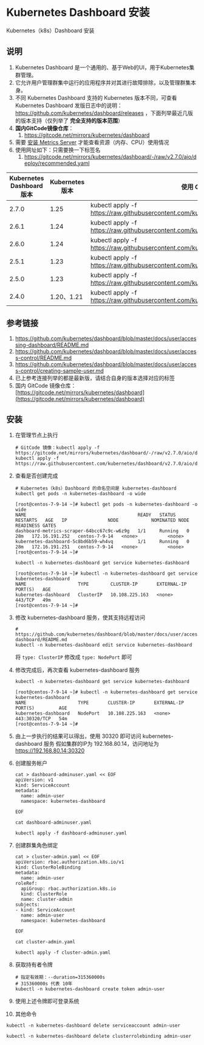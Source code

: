 # Kubernetes Dashboard 安装

Kubernetes（k8s）Dashboard 安装

## 说明

1. Kubernetes Dashboard 是一个通用的、基于Web的UI，用于Kubernetes集群管理。
2. 它允许用户管理群集中运行的应用程序并对其进行故障排除，以及管理群集本身。
3. 不同 Kubernetes Dashboard 支持的 Kubernetes 版本不同，可查看 Kubernetes Dashboard
   发版日志中的说明：https://github.com/kubernetes/dashboard/releases
   ，下面列举最近几版的版本支持（仅列举了 **完全支持的版本范围**）
4. **国内GitCode镜像仓库**：
    1. https://gitcode.net/mirrors/kubernetes/dashboard
5. 需要 [安装 Metrics Server](../k8s/metrics-server-install.md) 才能查看资源（内存、CPU）使用情况
6. 使用网址如下：只需要换一下标签名
    1. https://gitcode.net/mirrors/kubernetes/dashboard/-/raw/v2.7.0/aio/deploy/recommended.yaml

| Kubernetes Dashboard 版本 | Kubernetes 版本 | 使用 GitHub 官方仓库文件执行命令                                                                                       | 使用 GitCode 镜像仓库文件执行命令                                                                                      |
|-------------------------|---------------|------------------------------------------------------------------------------------------------------------|------------------------------------------------------------------------------------------------------------|
| 2.7.0                   | 1.25          | kubectl apply -f https://raw.githubusercontent.com/kubernetes/dashboard/v2.7.0/aio/deploy/recommended.yaml | kubectl apply -f https://gitcode.net/mirrors/kubernetes/dashboard/-/raw/v2.7.0/aio/deploy/recommended.yaml |
| 2.6.1                   | 1.24          | kubectl apply -f https://raw.githubusercontent.com/kubernetes/dashboard/v2.6.1/aio/deploy/recommended.yaml | kubectl apply -f https://gitcode.net/mirrors/kubernetes/dashboard/-/raw/v2.6.1/aio/deploy/recommended.yaml |
| 2.6.0                   | 1.24          | kubectl apply -f https://raw.githubusercontent.com/kubernetes/dashboard/v2.6.0/aio/deploy/recommended.yaml | kubectl apply -f https://gitcode.net/mirrors/kubernetes/dashboard/-/raw/v2.6.0/aio/deploy/recommended.yaml |
| 2.5.1                   | 1.23          | kubectl apply -f https://raw.githubusercontent.com/kubernetes/dashboard/v2.5.1/aio/deploy/recommended.yaml | kubectl apply -f https://gitcode.net/mirrors/kubernetes/dashboard/-/raw/v2.5.1/aio/deploy/recommended.yaml |
| 2.5.0                   | 1.23          | kubectl apply -f https://raw.githubusercontent.com/kubernetes/dashboard/v2.5.0/aio/deploy/recommended.yaml | kubectl apply -f https://gitcode.net/mirrors/kubernetes/dashboard/-/raw/v2.5.0/aio/deploy/recommended.yaml |
| 2.4.0                   | 1.20、1.21     | kubectl apply -f https://raw.githubusercontent.com/kubernetes/dashboard/v2.4.0/aio/deploy/recommended.yaml | kubectl apply -f https://gitcode.net/mirrors/kubernetes/dashboard/-/raw/v2.4.0/aio/deploy/recommended.yaml |

## 参考链接

1. https://github.com/kubernetes/dashboard/blob/master/docs/user/accessing-dashboard/README.md
2. https://github.com/kubernetes/dashboard/blob/master/docs/user/access-control/README.md
3. https://github.com/kubernetes/dashboard/blob/master/docs/user/access-control/creating-sample-user.md
4. 已上参考连接列举的都是最新版，请结合自身的版本选择对应的标签
5. 国内 GitCode
   镜像仓库：[https://gitcode.net/mirrors/kubernetes/dashboard](https://gitcode.net/mirrors/kubernetes/dashboard)

## 安装

1. 在管理节点上执行

   ```shell
   # GitCode 镜像：kubectl apply -f https://gitcode.net/mirrors/kubernetes/dashboard/-/raw/v2.7.0/aio/deploy/recommended.yaml
   kubectl apply -f https://raw.githubusercontent.com/kubernetes/dashboard/v2.7.0/aio/deploy/recommended.yaml
   ```

2. 查看是否创建完成

   ```shell
   # Kubernetes（k8s）Dashboard 的命名空间是 kubernetes-dashboard
   kubectl get pods -n kubernetes-dashboard -o wide
   ```

   ```shell
   [root@centos-7-9-14 ~]# kubectl get pods -n kubernetes-dashboard -o wide
   NAME                                         READY   STATUS    RESTARTS   AGE   IP               NODE            NOMINATED NODE   READINESS GATES
   dashboard-metrics-scraper-64bcc67c9c-w6z9g   1/1     Running   0          28m   172.16.191.252   centos-7-9-14   <none>           <none>
   kubernetes-dashboard-5c8bd6b59-wh4vq         1/1     Running   0          28m   172.16.191.251   centos-7-9-14   <none>           <none>
   [root@centos-7-9-14 ~]# 
   ```

   ```shell
   kubectl -n kubernetes-dashboard get service kubernetes-dashboard
   ```

   ```shell
   [root@centos-7-9-14 ~]# kubectl -n kubernetes-dashboard get service kubernetes-dashboard
   NAME                   TYPE        CLUSTER-IP       EXTERNAL-IP   PORT(S)   AGE
   kubernetes-dashboard   ClusterIP   10.108.225.163   <none>        443/TCP   49m
   [root@centos-7-9-14 ~]#
   ```

3. 修改 kubernetes-dashboard 服务，使其支持远程访问

   ```shell
   # https://github.com/kubernetes/dashboard/blob/master/docs/user/accessing-dashboard/README.md
   kubectl -n kubernetes-dashboard edit service kubernetes-dashboard
   ```

   将 `type: ClusterIP` 修改成 `type: NodePort` 即可

4. 修改完成后，再次查看 kubernetes-dashboard 服务

   ```shell
   kubectl -n kubernetes-dashboard get service kubernetes-dashboard
   ```

   ```shell
   [root@centos-7-9-14 ~]# kubectl -n kubernetes-dashboard get service kubernetes-dashboard
   NAME                   TYPE       CLUSTER-IP       EXTERNAL-IP   PORT(S)         AGE
   kubernetes-dashboard   NodePort   10.108.225.163   <none>        443:30320/TCP   54m
   [root@centos-7-9-14 ~]#
   ```

5. 由上一步执行的结果可以得出，使用 30320 即可访问 kubernetes-dashboard 服务
   假如集群的IP为 192.168.80.14，访问地址为 https://192.168.80.14:30320
6. 创建服务帐户

    ```shell
    cat > dashboard-adminuser.yaml << EOF
    apiVersion: v1
    kind: ServiceAccount
    metadata:
      name: admin-user
      namespace: kubernetes-dashboard
    
    EOF
    
    cat dashboard-adminuser.yaml
    
    kubectl apply -f dashboard-adminuser.yaml
    ```

7. 创建群集角色绑定

    ```shell
    cat > cluster-admin.yaml << EOF
    apiVersion: rbac.authorization.k8s.io/v1
    kind: ClusterRoleBinding
    metadata:
      name: admin-user
    roleRef:
      apiGroup: rbac.authorization.k8s.io
      kind: ClusterRole
      name: cluster-admin
    subjects:
    - kind: ServiceAccount
      name: admin-user
      namespace: kubernetes-dashboard
    
    EOF
    
    cat cluster-admin.yaml
    
    kubectl apply -f cluster-admin.yaml
    ```

8. 获取持有者令牌

   ```shell
   # 指定有效期：--duration=315360000s
   # 315360000s 代表 10年
   kubectl -n kubernetes-dashboard create token admin-user
   ```

9. 使用上述令牌即可登录系统
10. 其他命令

```shell
kubectl -n kubernetes-dashboard delete serviceaccount admin-user
```

```shell
kubectl -n kubernetes-dashboard delete clusterrolebinding admin-user
```
